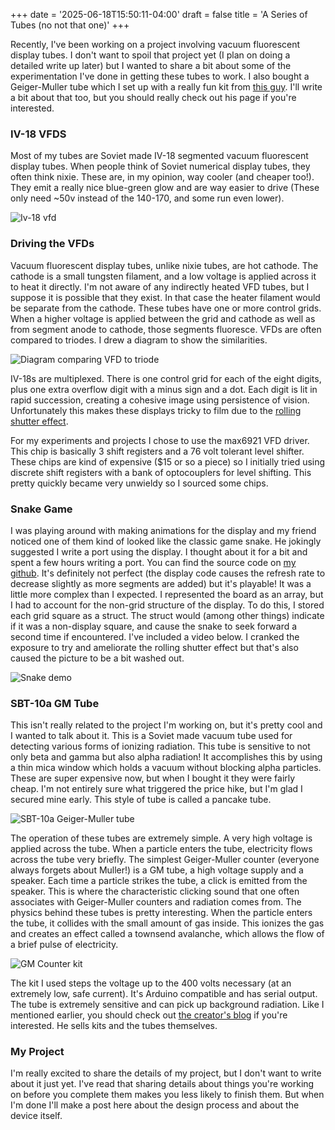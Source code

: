 +++
date = '2025-06-18T15:50:11-04:00'
draft = false
title = 'A Series of Tubes (no not that one)'
+++

Recently, I've been working on a project involving vacuum fluorescent display tubes. I don't want to spoil that project yet (I plan on doing a detailed write up later) but I wanted to share a bit about some of the experimentation I've done in getting these tubes to work. I also bought a Geiger-Muller tube which I set up with a really fun kit from [this guy](https://arduino-geiger-pcb.blogspot.com/). I'll write a bit about that too, but you should really check out his page if you're interested.

### IV-18 VFDS

Most of my tubes are Soviet made IV-18 segmented vacuum fluorescent display tubes. When people think of Soviet numerical display tubes, they often think nixie. These are, in my opinion, way cooler (and cheaper too!). They emit a really nice blue-green glow and are way easier to drive (These only need ~50v instead of the 140-170, and some run even lower). 


![Iv-18 vfd](/tube-images/iv-18.jpg)


### Driving the VFDs

Vacuum fluorescent display tubes, unlike nixie tubes, are hot cathode. The cathode is a small tungsten filament, and a low voltage is applied across it to heat it directly. I'm not aware of any indirectly heated VFD tubes, but I suppose it is possible that they exist. In that case the heater filament would be separate from the cathode. These tubes have one or more control grids. When a higher voltage is applied between the grid and cathode as well as from segment anode to cathode, those segments fluoresce. VFDs are often compared to triodes. I drew a diagram to show the similarities. 

![Diagram comparing VFD to triode](/tube-images/diagram.png)

IV-18s are multiplexed. There is one control grid for each of the eight digits, plus one extra overflow digit with a minus sign and a dot. Each digit is lit in rapid succession, creating a cohesive image using persistence of vision. Unfortunately this makes these displays tricky to film due to the [rolling shutter effect](https://en.wikipedia.org/wiki/Rolling_shutter).

For my experiments and projects I chose to use the max6921 VFD driver. This chip is basically 3 shift registers and a 76 volt tolerant level shifter. These chips are kind of expensive ($15 or so a piece) so I initially tried using discrete shift registers with a bank of optocouplers for level shifting. This pretty quickly became very unwieldy so I sourced some chips.


### Snake Game

I was playing around with making animations for the display and my friend noticed one of them kind of looked like the classic game snake. He jokingly suggested I write a port using the display. I thought about it for a bit and spent a few hours writing a port. You can find the source code on [my github](https://github.com/SamGSquared/SevenSegSnake.git). It's definitely not perfect (the display code causes the refresh rate to decrease slightly as more segments are added) but it's playable! It was a little more complex than I expected. I represented the board as an array, but I had to account for the non-grid structure of the display. To do this, I stored each grid square as a struct. The struct would (among other things) indicate if it was a non-display square, and cause the snake to seek forward a second time if encountered. I've included a video below. I cranked the exposure to try and ameliorate the rolling shutter effect but that's also caused the picture to be a bit washed out.

![Snake demo](/tube-images/demo.gif)


### SBT-10a GM Tube

This isn't really related to the project I'm working on, but it's pretty cool and I wanted to talk about it. This is a Soviet made vacuum tube used for detecting various forms of ionizing radiation. This tube is sensitive to not only beta and gamma but also alpha radiation! It accomplishes this by using a thin mica window which holds a vacuum without blocking alpha particles. These are super expensive now, but when I bought it they were fairly cheap. I'm not entirely sure what triggered the price hike, but I'm glad I secured mine early. This style of tube is called a pancake tube. 


![SBT-10a Geiger-Muller tube](/tube-images/SBT-10a.jpg)

The operation of these tubes are extremely simple. A very high voltage is applied across the tube. When a particle enters the tube, electricity flows across the tube very briefly. The simplest Geiger-Muller counter (everyone always forgets about Muller!) is a GM tube, a high voltage supply and a speaker. Each time a particle strikes the tube, a click is emitted from the speaker. This is where the characteristic clicking sound that one often associates with Geiger-Muller counters and radiation comes from. The physics behind these tubes is pretty interesting. When the particle enters the tube, it collides with the small amount of gas inside. This ionizes the gas and creates an effect called a townsend avalanche, which allows the flow of a brief pulse of electricity.


![GM Counter kit](/tube-images/kit.jpg)

The kit I used steps the voltage up to the 400 volts necessary (at an extremely low, safe current). It's Arduino compatible and has serial output. The tube is extremely sensitive and can pick up background radiation. Like I mentioned earlier, you should check out [the creator's blog](https://arduino-geiger-pcb.blogspot.com/) if you're interested. He sells kits and the tubes themselves.

### My Project

I'm really excited to share the details of my project, but I don't want to write about it just yet. I've read that sharing details about things you're working on before you complete them makes you less likely to finish them. But when I'm done I'll make a post here about the design process and about the device itself.